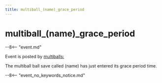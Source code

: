 ```yaml
---
title: multiball_(name)_grace_period
---
```


# multiball_(name)\_grace_period


--8<-- "event.md"

Event is posted by [multiballs:](../config/multiballs.md)

The multiball ball save called (name) has just entered its grace period
time.

--8<-- "event_no_keywords_notice.md"
